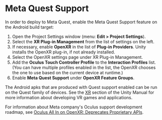 # Meta Quest Support

In order to deploy to Meta Quest, enable the Meta Quest Support feature on the Android build target:

1. Open the Project Settings window (menu: **Edit > Project Settings**).
2. Select the **XR Plug-in Management** from the list of settings on the left.
3. If necessary, enable **OpenXR** in the list of **Plug-in Providers**. Unity installs the OpenXR plug-in, if not already installed.
4. Select the OpenXR settings page under XR Plug-in Management.
5. Add the **Oculus Touch Controller Profile** to the **Interaction Profiles** list. (You can have multiple profiles enabled in the list, the OpenXR chooses the one to use based on the current device at runtime.)
6. Enable **Meta Quest Support** under **OpenXR Feature Groups**.

The Android apks that are produced with Quest support enabled can be run on the Quest family of devices.
See the [XR](xref:XR) section of the Unity Manual for more information about developing VR games and applications.

For information about Meta company's Oculus support development roadmap, see [Oculus All In on OpenXR: Deprecates Proprietary APIs](https://developer.oculus.com/blog/oculus-all-in-on-openxr-deprecates-proprietary-apis/).
